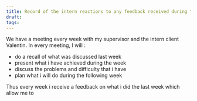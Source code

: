 ```yaml
---
title: Record of the intern reactions to any feedback received during the internship
draft: 
tags:
---
```

We have a meeting every week with my supervisor and the intern client Valentin. In every meeting, I will :
- do a recall of what was discussed last week
- present what i have achieved during the week
- discuss the problems and difficulty that i have
- plan what i will do during the following week

Thus every week i receive a feedback on what i did the last week which allow me to 
